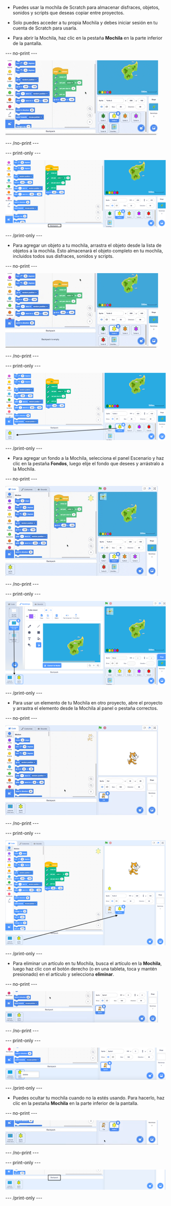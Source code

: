 - Puedes usar la mochila de Scratch para almacenar disfraces, objetos, sonidos y scripts que deseas copiar entre proyectos.

- Solo puedes acceder a tu propia Mochila y debes iniciar sesión en tu cuenta de Scratch para usarla.

- Para abrir la Mochila, haz clic en la pestaña **Mochila** en la parte inferior de la pantalla.

--- no-print ---

![Al hacer clic en la pestaña Mochila justo debajo del área Código, se abre la Mochila.](images/open-backpack.gif)

--- /no-print ---

--- print-only ---

![El editor completo de Scratch, con la pestaña Mochila resaltada.](images/open-backpack.png)

--- /print-only ---

- Para agregar un objeto a tu mochila, arrastra el objeto desde la lista de objetos a la mochila. Esto almacenará el objeto completo en tu mochila, incluidos todos sus disfraces, sonidos y scripts.

--- no-print ---

![Arrastrando el objeto Turtle 2 de la lista de objetos a la Mochila para agregarlo.](images/add-sprite.gif)

--- /no-print ---

--- print-only ---

![El editor completo de Scratch, con una flecha desde el objeto Turtle 2 en la lista de objetos hasta la Mochila.](images/add-sprite.png)

--- /print-only ---

- Para agregar un fondo a la Mochila, selecciona el panel Escenario y haz clic en la pestaña **Fondos**, luego elije el fondo que desees y arrástralo a la Mochila.

--- no-print ---

![Arrastrando un fondo de isla desde la pestaña Fondos a la Mochila.](images/add-backdrop.gif)

--- /no-print ---

--- print-only ---

![El editor completo de Scratch, con una flecha desde el fondo en la pestaña Fondos hasta la Mochila.](images/add-backdrop.png)

--- /print-only ---

- Para usar un elemento de tu Mochila en otro proyecto, abre el proyecto y arrastra el elemento desde la Mochila al panel o pestaña correctos.

--- no-print ---

![Arrastrando el objeto Turtle 2 a la lista de Objetos y el fondo isla al panel Escenario, en un nuevo proyecto.](images/new-project.gif)

--- /no-print ---

--- print-only ---

![El editor completo de Scratch, con una flecha desde el objeto Turtle 2 en la Mochila hasta la lista de objetos en un nuevo proyecto.](images/new-project.png)

--- /print-only ---

- Para eliminar un artículo en tu Mochila, busca el artículo en la **Mochila**, luego haz clic con el botón derecho (o en una tableta, toca y mantén presionado) en el artículo y selecciona **eliminar**.

--- no-print ---

![Haz clic con el botón derecho en el objeto Turtle 2 en la mochila y luego selecciona 'eliminar' para eliminarlo.](images/delete-items.gif)

--- /no-print ---

--- print-only ---

![La pestaña Mochila, con una opción de 'eliminar' disponible para el objeto Turtle 2 después de hacer clic derecho en el sprite.](images/delete-items.png)

--- /print-only ---

- Puedes ocultar tu mochila cuando no la estés usando. Para hacerlo, haz clic en la pestaña **Mochila** en la parte inferior de la pantalla.

--- no-print ---

![Haciendo clic en la misma pestaña Mochila utilizada para abrir la Mochila, para ocultarla.](images/hide-backpack.gif)

--- /no-print ---

--- print-only ---

![La pestaña Mochila resaltada.](images/hide-backpack.png)

--- /print-only ---
